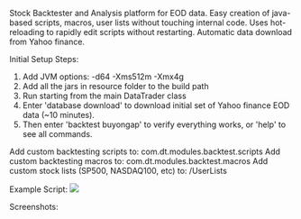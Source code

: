 Stock Backtester and Analysis platform for EOD data. Easy creation of java-based scripts, macros, user lists without touching internal code. Uses hot-reloading to rapidly edit scripts without restarting. Automatic data download from Yahoo finance.

Initial Setup Steps:

1. Add JVM options: -d64 -Xms512m -Xmx4g
2. Add all the jars in resource folder to the build path
3. Run starting from the main DataTrader class
4. Enter 'database download' to download initial set of Yahoo finance EOD data (~10 minutes).
5. Then enter 'backtest buyongap' to verify everything works, or 'help' to see all commands.


Add custom backtesting scripts to: com.dt.modules.backtest.scripts
Add custom backtesting macros to: com.dt.modules.backtest.macros
Add custom stock lists (SP500, NASDAQ100, etc) to: /UserLists


Example Script:
![](https://www.dropbox.com/s/ahomkqd4nejq4ax/Screenshot%202014-02-19%2014.47.49.png)

Screenshots:
